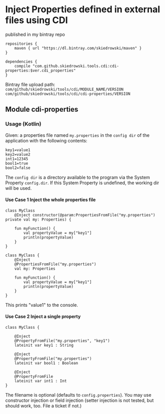 # Inject Properties defined in external files using CDI

published in my bintray repo

	repositories {
    	maven { url "https://dl.bintray.com/skiedrowski/maven" }
    }
    	
    dependencies {
     	compile "com.github.skiedrowski.tools.cdi:cdi-properties:$ver.cdi_properties"
    }

Bintray file upload path: 
`com/github/skiedrowski/tools/cdi/MODULE_NAME/VERSION`
`com/github/skiedrowski/tools/cdi/cdi-properties/VERSION`

## Module cdi-properties
### Usage (Kotlin)

Given: a properties file named `my.properties` in the `config dir` of the application with the following contents:

    key1=value1
    key2=value2
    int1=12345
    bool1=true
    bool2=false

The `config dir` is a directory available to the program via the System Property `config.dir`. If this System Property is undefined, the working dir will be used.

#### Use Case 1 Inject the whole properties file
	
	class MyClass 
		@Inject constructor(@param:PropertiesFromFile("my.properties") private val my: Properties) {
	
		fun myFunction() {
			val propertyValue = my["key1"]
			println(propertyValue)
		}
	}
	
	class MyClass {
    	@Inject 
    	@PropertiesFromFile("my.properties") 
    	val my: Properties
    	
    	fun myFunction() {
    		val propertyValue = my["key1"]
    		println(propertyValue)
    	}
    }

This prints "value1" to the console.

#### Use Case 2 Inject a single property

	class MyClass {
	
		@Inject
		@PropertyFromFile("my.properties", "key1")
		lateinit var key1 : String
		
		@Inject
        @PropertyFromFile("my.properties")
        lateinit var bool1 : Boolean
        
        @Inject
        @PropertyFromFile
        lateinit var int1 : Int
	}


The filename is optional (defaults to `config.properties`).
You may use constructor injection or field injection (setter injection is not tested, but should work, too. File a ticket if not.)
